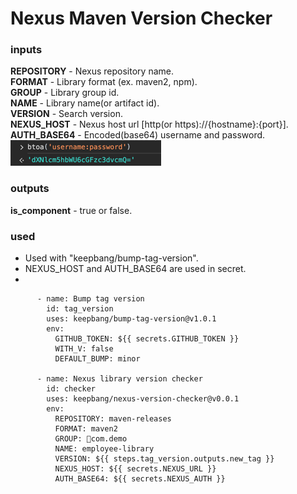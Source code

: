 # Nexus Maven Version Checker

### inputs
**REPOSITORY** - Nexus repository name.  
**FORMAT** - Library format (ex. maven2, npm).  
**GROUP** - Library group id.  
**NAME** - Library name(or artifact id).  
**VERSION** - Search version.  
**NEXUS_HOST** - Nexus host url [http(or https)://{hostname}:{port}].  
**AUTH_BASE64** - Encoded(base64) username and password.   
![img.png](img.png)

### outputs
**is_component** - true or false.


### used

- Used with "keepbang/bump-tag-version".
- NEXUS_HOST and AUTH_BASE64 are used in secret.
- 

```
      - name: Bump tag version
        id: tag_version
        uses: keepbang/bump-tag-version@v1.0.1
        env:
          GITHUB_TOKEN: ${{ secrets.GITHUB_TOKEN }}
          WITH_V: false
          DEFAULT_BUMP: minor

      - name: Nexus library version checker
        id: checker
        uses: keepbang/nexus-version-checker@v0.0.1
        env:
          REPOSITORY: maven-releases
          FORMAT: maven2
          GROUP: com.demo
          NAME: employee-library
          VERSION: ${{ steps.tag_version.outputs.new_tag }}
          NEXUS_HOST: ${{ secrets.NEXUS_URL }}
          AUTH_BASE64: ${{ secrets.NEXUS_AUTH }}

```
